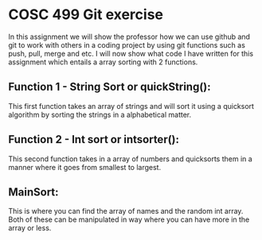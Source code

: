 # COSC 499 Git exercise

In this assignment we will show the professor how we can use github and git to work with others in a coding project by using git functions such as push, pull, merge and etc. I will now show what code I have written for this assignment which entails a array sorting with 2 functions.

## Function 1 - String Sort or quickString():
This first function takes an array of strings and will sort it using a quicksort algorithm by sorting the strings in a alphabetical matter.

## Function 2 - Int sort or intsorter():
This second function takes in a array of numbers and quicksorts them in a manner where it goes from smallest to largest. 

## MainSort:
This is where you can find the array of names and the random int array. Both of these can be manipulated in way where you can have more in the array or less.

